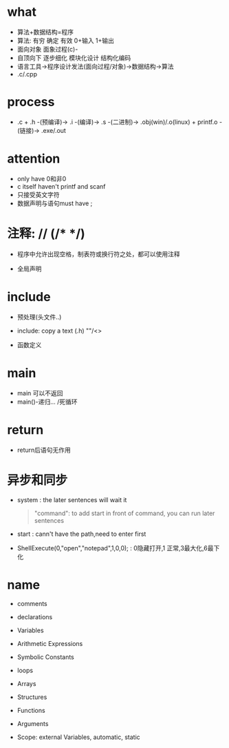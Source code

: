 # what 
 
- 算法+数据结构=程序
- 算法: 有穷 确定 有效  0+输入 1+输出
- 面向对象 面象过程(c)- 
- 自顶向下 逐步细化 模块化设计 结构化编码
- 语言工具->程序设计发法(面向过程/对象)->数据结构->算法
- .c/.cpp


# process

- .c + .h -(预编译)-> .i -(编译)-> .s -(二进制)-> .obj(win)/.o(linux) + printf.o -(链接)-> .exe/.out

# attention

- only have 0和非0
- c itself haven't printf and scanf
- 只接受英文字符
- 数据声明与语句must have ;


# 注释: //  (/*  */)


- 程序中允许出现空格，制表符或换行符之处，都可以使用注释


- 全局声明

# include

- 预处理(头文件..)

- include: copy a text (.h) ""/\<\>

- 函数定义


# main

- main  可以不返回
- main()-递归... /死循环

# return


- return后语句无作用
 
 
# 异步和同步



- system : the later sentences will wait it
  >"command": to add start in front of command, you can run later sentences

- start : cann't have the path,need to enter first 

- ShellExecute(0,"open","notepad",1,0,0); : 0隐藏打开,1 正常,3最大化,6最下化

# name

- comments

- declarations
- Variables
- Arithmetic Expressions
- Symbolic Constants
- loops
- Arrays
- Structures
- Functions
- Arguments
- Scope: external Variables, automatic, static 


